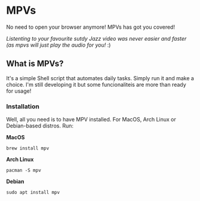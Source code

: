 # MPVs
No need to open your browser anymore! MPVs has got you covered!

*Listenting to your favourite sutdy Jazz video was never easier and faster (as mpvs will just play the audio for you!* :)

## What is MPVs?

It's a simple Shell script that automates daily tasks. Simply run it and make a choice. I'm still developing it but some funcionaliteis are more than ready for usage!

### Installation

Well, all you need is to have MPV installed. For MacOS, Arch Linux or Debian-based distros. Run:

**MacOS**
```
brew install mpv
```

**Arch Linux**
```
pacman -S mpv
```
**Debian**
```
sudo apt install mpv
```
